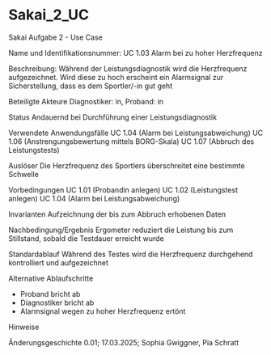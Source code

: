# Sakai_2_UC
Sakai Aufgabe 2 - Use Case

Name und Identifikationsnummer: 
UC 1.03 Alarm bei zu hoher Herzfrequenz

Beschreibung:
Während der Leistungsdiagnostik wird die Herzfrequenz aufgezeichnet. Wird diese zu hoch erscheint ein Alarmsignal zur Sicherstellung, dass es dem Sportler/-in gut geht

Beteiligte Akteure
Diagnostiker: in, Proband: in

Status
Andauernd bei Durchführung einer Leistungsdiagnostik

Verwendete Anwendungsfälle
UC 1.04 (Alarm bei Leistungsabweichung)
UC 1.06 (Anstrengungsbewertung mittels BORG-Skala)
UC 1.07 (Abbruch des Leistungstests)

Auslöser
Die Herzfrequenz des Sportlers überschreitet eine bestimmte Schwelle

Vorbedingungen
UC 1.01 (Probandin anlegen)
UC 1.02 (Leistungstest anlegen)
UC 1.04 (Alarm bei Leistungsabweichung)

Invarianten
Aufzeichnung der bis zum Abbruch erhobenen Daten

Nachbedingung/Ergebnis
Ergometer reduziert die Leistung bis zum Stillstand, sobald die Testdauer erreicht wurde

Standardablauf
Während des Testes wird die Herzfrequenz durchgehend kontrolliert und aufgezeichnet

Alternative Ablaufschritte
-	Proband bricht ab
-	Diagnostiker bricht ab
-	Alarmsignal wegen zu hoher Herzfrequenz ertönt
  
Hinweise

Änderungsgeschichte
0.01; 17.03.2025; Sophia Gwiggner, Pia Schratt

